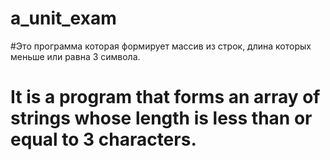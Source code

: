 # a_unit_exam
#Это программа которая формирует массив из строк, длина которых меньше или равна 3 символа.
# It is a program that forms an array of strings whose length is less than or equal to 3 characters.